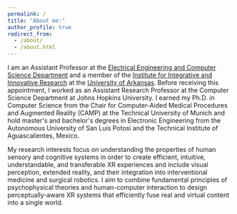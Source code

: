 ```yaml
---
permalink: /
title: "About me:"
author_profile: true
redirect_from: 
  - /about/
  - /about.html
---
```


I am an Assistant Professor at the [Electrical Engineering and Computer Science Department](https://eecs.uark.edu/) and a member of the [Institute for Integrative and Innovative Research](https://i3r.uark.edu/) at the [University of Arkansas](https://www.uark.edu/). Before receiving this appointment, I worked as an Assistant Research Professor at the Computer Science Department at Johns Hopkins University. I earned my Ph.D. in Computer Science from the Chair for Computer-Aided Medical Procedures and Augmented Reality (CAMP) at the Technical University of Munich and hold master's and bachelor's degrees in Electronic Engineering from the Autonomous University of San Luis Potosi and the Technical Institute of Aguascalientes, Mexico. 

My research interests focus on understanding the properties of human sensory and cognitive systems in order to create efficient, intuitive, understandable, and transferable XR experiences and include visual perception, extended reality, and their integration into interventional medicine and surgical robotics. I aim to combine fundamental principles of psychophysical theories and human-computer interaction to design perceptually-aware XR systems that efficiently fuse real and virtual content into a single world.

<!---
[![Watch the video](https://img.youtube.com/vi/3iWZiTJ7UCk/maxresdefault.jpg)](https://youtu.be/3iWZiTJ7UCk)
-->
